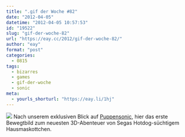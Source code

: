 ```yaml
---
title: ".gif der Woche #82"
date: "2012-04-05"
datetime: "2012-04-05 10:57:53"
id: "19522"
slug: "gif-der-woche-82"
url: "https://eay.cc/2012/gif-der-woche-82/"
author: "eay"
format: "post"
categories:
  - 0815
tags:
  - bizarres
  - games
  - gif-der-woche
  - sonic
meta:
  - yourls_shorturl: "https://eay.li/1hj"
---
```


![](https://eay.cc/uploads/2012/sonic3d.gif) Nach unserem exklusiven Blick auf [Puppensonic](//eay.cc/2012/gif-der-woche-80/), hier das erste Bewegtbild zum neuesten 3D-Abenteuer von Segas Hotdog-süchtigem Hausmaskottchen.
